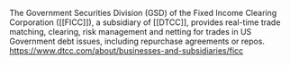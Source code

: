 The Government Securities Division (GSD) of the Fixed Income Clearing Corporation ([[FICC]]), a subsidiary of [[DTCC]], provides real-time trade matching, clearing, risk management and netting for trades in US Government debt issues, including repurchase agreements or repos.
https://www.dtcc.com/about/businesses-and-subsidiaries/ficc